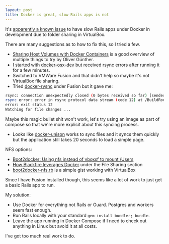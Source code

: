 ```yaml
---
layout: post
title: Docker is great, slow Rails apps is not
---
```


It's [apparently a known issue](http://oliverguenther.de/2015/05/docker-containers-for-development/)
to have slow Rails apps under Docker in development due to folder sharing in VirtualBox.

There are many suggestions as to how to fix this, so I tried a few.

* [Sharing Host Volumes with Docker Containers](http://oliverguenther.de/2015/05/docker-host-volume-synchronization/) is a good overview of multiple things to try by Oliver Günther.
* I started with [docker-osx-dev](https://github.com/brikis98/docker-osx-dev) but received rsync errors after running it for a few minutes.
* Switched to VMWare Fusion and that didn't help so maybe it's not VirtualBox file sharing.
* Tried [docker-rysnc](https://github.com/synack/docker-rsync) under Fusion but it gave me:

```bash
rsync: connection unexpectedly closed (0 bytes received so far) [sender]
rsync error: error in rsync protocol data stream (code 12) at /BuildRoot/Library/Caches/com.apple.xbs/Sources/rsync/rsync-47/rsync/io.c(453) [sender=2.6.9]
error: exit status 12
Watching for file changes ...
```

Maybe this magic bullet shit won't work, let's try using an image as part of compose so that we're more explicit about this syncing process.

* Looks like [docker-unison](https://github.com/leighmcculloch/docker-unison) works to sync files and it syncs them quickly but the application still takes 20 seconds to load a simple page.

NFS options:

* [Boot2docker: Using nfs instead of vboxsf to mount /Users](http://syskall.com/using-boot2docker-using-nfs-instead-of-vboxsf/)
* [How Blackfire leverages Docker](http://blog.blackfire.io/how-we-use-docker.html) under the File Sharing section
* [boot2docker-nfs.rb](https://gist.github.com/mattes/4d7f435d759ca2581347) is a simple gist working with VirtualBox

Since I have Fusion installed though, this seems like a lot of work to just get a basic Rails app to run.

My solution:

* Use Docker for everything not Rails or Guard. Postgres and workers seem fast enough.
* Run Rails locally with your standard `gem install bundler; bundle`.
* Leave the app running in Docker Compose if I need to check out anything in Linux but avoid it at all costs.

I've got too much real work to do.
